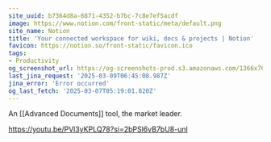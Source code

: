```yaml
---
site_uuid: b7364d8a-6871-4352-b7bc-7c8e7ef5acdf
image: https://www.notion.com/front-static/meta/default.png
site_name: Notion
title: 'Your connected workspace for wiki, docs & projects | Notion'
favicon: https://notion.so/front-static/favicon.ico
tags:
- Productivity
og_screenshot_url: https://og-screenshots-prod.s3.amazonaws.com/1366x768/80/false/b04d19f21678295e26b2d736b5d339ff79eaee87563c1ff74c62f102bdd9d843.jpeg
last_jina_request: '2025-03-09T06:45:08.987Z'
jina_error: 'Error occurred'
og_last_fetch: '2025-03-07T05:19:01.820Z'
---
```


An [[Advanced Documents]] tool, the market leader.  

https://youtu.be/PVl3yKPLQ78?si=2bPSl6vB7bU8-unl